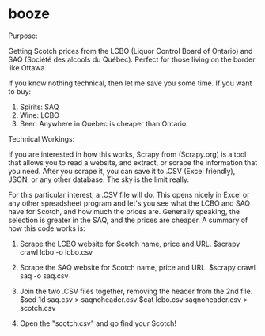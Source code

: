 # booze

Purpose:

Getting Scotch prices from the LCBO (Liquor Control Board of Ontario) and SAQ (Société des alcools du Québec). Perfect for those living on the border like Ottawa.

If you know nothing technical, then let me save you some time. If you want to buy:

1. Spirits: SAQ
2. Wine: LCBO
3. Beer: Anywhere in Quebec is cheaper than Ontario.

Technical Workings:

If you are interested in how this works, Scrapy from (Scrapy.org) is a tool that allows you to read a website, and extract, or scrape the information that you need. After you scrape it, you can save it to .CSV (Excel friendly), JSON, or any other database. The sky is the limit really.

For this particular interest, a .CSV file will do. This opens nicely in Excel or any other spreadsheet program and let's you see what the LCBO and SAQ have for Scotch, and how much the prices are. Generally speaking, the selection is greater in the SAQ, and the prices are cheaper. A summary of how this code works is:

1. Scrape the LCBO website for Scotch name, price and URL.
$scrapy crawl lcbo -o lcbo.csv

2. Scrape the SAQ website for Scotch name, price and URL.
$scrapy crawl saq -o saq.csv

3. Join the two .CSV files together, removing the header from the 2nd file.
$sed 1d saq.csv > saqnoheader.csv
$cat lcbo.csv saqnoheader.csv > scotch.csv

4. Open the "scotch.csv" and go find your Scotch!

